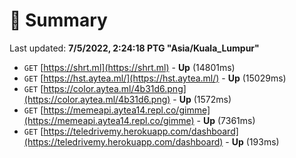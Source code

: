 # 📖 Summary
Last updated: **7/5/2022, 2:24:18 PTG "Asia/Kuala_Lumpur"**

- `GET` [https://shrt.ml](https://shrt.ml) - **Up** (14801ms)
- `GET` [https://hst.aytea.ml/](https://hst.aytea.ml/) - **Up** (15029ms)
- `GET` [https://color.aytea.ml/4b31d6.png](https://color.aytea.ml/4b31d6.png) - **Up** (1572ms)
- `GET` [https://memeapi.aytea14.repl.co/gimme](https://memeapi.aytea14.repl.co/gimme) - **Up** (7361ms)
- `GET` [https://teledrivemy.herokuapp.com/dashboard](https://teledrivemy.herokuapp.com/dashboard) - **Up** (193ms)
